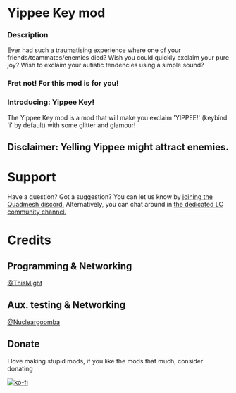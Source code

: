 # Yippee Key mod

### Description
Ever had such a traumatising experience where one of your friends/teammates/enemies died?
Wish you could quickly exclaim your pure joy?
Wish to exclaim your autistic tendencies using a simple sound?

### **Fret not! For this mod is for you!**
### Introducing: Yippee Key!
The Yippee Key mod is a mod that will make you exclaim 'YIPPEE!' (keybind 'i' by default) with some glitter and glamour!

## Disclaimer: Yelling Yippee might attract enemies.

# Support
Have a question? Got a suggestion? You can let us know by [joining the Quadmesh discord.](https://discord.com/invite/3WJfUvPkTF)
Alternatively, you can chat around in [the dedicated LC community channel.](https://discord.com/channels/1168655651455639582/1205557544223772672)

# Credits
## Programming & Networking

[@ThisMight](https://github.com/ThisMight)

## Aux. testing & Networking
[@Nucleargoomba](https://github.com/orgs/QuadMesh/people/Nucleargoomba)

## Donate
I love making stupid mods, if you like the mods that much, consider donating

[![ko-fi](https://ko-fi.com/img/githubbutton_sm.svg)](https://ko-fi.com/U7U2D33EU)